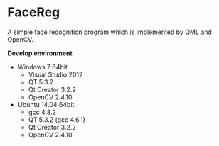 FaceReg
=======

A simple face recognition program which is implemented by QML and OpenCV.

**Develop environment**

 - Windows 7 64bit
	 - Visual Studio 2012
	 - QT 5.3.2 
	 - Qt Creator 3.2.2
	 - OpenCV 2.4.10
 - Ubuntu 14.04 64bit
	 - gcc 4.8.2
	 - QT 5.3.2 (gcc 4.6.1)
	 - Qt Creator 3.2.2
	 - OpenCV 2.4.10
